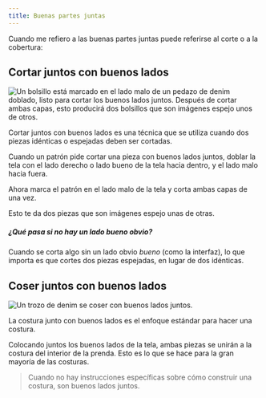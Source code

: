 ```yaml
---
title: Buenas partes juntas
---
```


Cuando me refiero a las buenas partes juntas puede referirse al corte o a la cobertura:

## Cortar juntos con buenos lados

![Un bolsillo está marcado en el lado malo de un pedazo de denim doblado, listo para cortar los buenos lados juntos. Después de cortar ambas capas, esto producirá dos bolsillos que son imágenes espejo unos de otros.](cutting-good-sides-together.jpg)

Cortar juntos con buenos lados es una técnica que se utiliza cuando dos piezas idénticas o espejadas deben ser cortadas.

Cuando un patrón pide cortar una pieza con buenos lados juntos, doblar la tela con el lado derecho o lado bueno de la tela hacia dentro, y el lado malo hacia fuera.

Ahora marca el patrón en el lado malo de la tela y corta ambas capas de una vez.

Esto te da dos piezas que son imágenes espejo unas de otras.

<Note> 

##### ¿Qué pasa si no hay un lado bueno obvio?

Cuando se corta algo sin un lado obvio _bueno_ (como la interfaz),
lo que importa es que cortes dos piezas espejadas, en lugar de dos idénticas.

</Note>

## Coser juntos con buenos lados

![Un trozo de denim se coser con buenos lados juntos.](sewing-good-sides-together.jpg)

La costura junto con buenos lados es el enfoque estándar para hacer una costura.

Colocando juntos los buenos lados de la tela, ambas piezas se unirán a la costura del interior de la prenda. Esto es lo que se hace para la gran mayoría de las costuras.

> Cuando no hay instrucciones específicas sobre cómo construir una costura, son buenos lados juntos.
